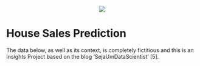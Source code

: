 <p align="center">
  <img src="HouseRocket\img\selling-home.jpg"/>
</p>

# House Sales Prediction 
The data below, as well as its context, is completely fictitious and this is an Insights Project based on the blog ‘SejaUmDataScientist’ [5].


